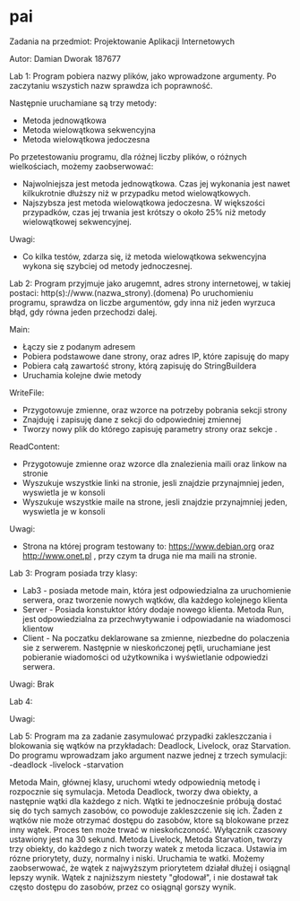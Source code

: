 # pai
Zadania na przedmiot: Projektowanie Aplikacji Internetowych

Autor:
Damian Dworak
187677

Lab 1:
Program pobiera nazwy plików, jako wprowadzone argumenty. 
Po zaczytaniu wszystich nazw sprawdza ich poprawność.

Następnie uruchamiane są trzy metody:
- Metoda jednowątkowa
- Metoda wielowątkowa sekwencyjna
- Metoda wielowątkowa jedoczesna

Po przetestowaniu programu, dla różnej liczby plików, o różnych wielkościach, możemy zaobserwować:
- Najwolniejsza jest metoda jednowątkowa. Czas jej wykonania jest nawet kilkukrotnie dłuższy niż w przypadku metod wielowątkowych.
- Najszybsza jest metoda wielowątkowa jedoczesna. W większości przypadków, czas jej trwania jest krótszy o około 25% niż metody wielowątkowej sekwencyjnej.

Uwagi:
- Co kilka testów, zdarza się, iż metoda wielowątkowa sekwencyjna wykona się szybciej od metody jednoczesnej.

Lab 2:
Program przyjmuje jako arugemnt, adres strony internetowej, w takiej postaci: http(s)://www.(nazwa_strony).(domena)
Po uruchomieniu programu, sprawdza on liczbe argumentów, gdy inna niż jeden wyrzuca błąd, gdy równa jeden przechodzi dalej.

Main:
- Łączy sie z podanym adresem
- Pobiera podstawowe dane strony, oraz adres IP, które zapisuję do mapy
- Pobiera całą zawartość strony, którą zapisuję do StringBuildera
- Uruchamia kolejne dwie metody

WriteFile:
- Przygotowuje zmienne, oraz wzorce na potrzeby pobrania sekcji <head> strony
- Znajduję i zapisuję dane z sekcji <head> do odpowiedniej zmiennej
- Tworzy nowy plik do którego zapisuję parametry strony oraz sekcje <head>.

ReadContent:
- Przygotowuje zmienne oraz wzorce dla znalezienia maili oraz linkow na stronie
- Wyszukuje wszystkie linki na stronie, jesli znajdzie przynajmniej jeden, wyswietla je w konsoli
- Wyszukuje wszystkie maile na strone, jesli znajdzie przynajmniej jeden, wyswietla je w konsoli

Uwagi:
- Strona na której program testowany to: https://www.debian.org oraz http://www.onet.pl , przy czym ta druga nie ma maili na stronie.

Lab 3:
Program posiada trzy klasy:
- Lab3 - posiada metode main, która jest odpowiedzialna za uruchomienie serwera, oraz tworzenie nowych wątków, dla każdego kolejnego klienta
- Server - Posiada konstuktor który dodaje nowego klienta. Metoda Run, jest odpowiedzialna za przechwytywanie i odpowiadanie na wiadomosci klientow
- Client - Na poczatku deklarowane sa zmienne, niezbedne do polaczenia sie z serwerem. Następnie w nieskończonej pętli, uruchamiane jest pobieranie wiadomości od użytkownika i wyświetlanie odpowiedzi serwera.

Uwagi:
Brak

Lab 4:

Uwagi:

Lab 5:
Program ma za zadanie zasymulować przypadki zakleszczania i blokowania się wątków na przykładach: Deadlock, Livelock, oraz Starvation.
Do programu wprowadzam jako argument nazwe jednej z trzech symulacji:
-deadlock
-livelock
-starvation

Metoda Main, głównej klasy, uruchomi wtedy odpowiednią metodę i rozpocznie się symulacja.
Metoda Deadlock, tworzy dwa obiekty, a następnie wątki dla każdego z nich. Wątki te jednocześnie próbują dostać się do tych samych zasobów, co powoduje zakleszczenie się ich. Żaden z wątków nie może otrzymać dostępu do zasobów, ktore są blokowane przez inny wątek. Proces ten może trwać w nieskończoność. Wyłącznik czasowy ustawiony jest na 30 sekund.
Metoda Livelock,
Metoda Starvation, tworzy trzy obiekty, do każdego z nich tworzy watek z metoda liczaca. Ustawia im rózne priorytety, duzy, normalny i niski. Uruchamia te watki. Możemy zaobserwować, że wątek z najwyższym priorytetem działał dłużej i osiągnąl lepszy wynik. Wątek z najniższym niestety "głodował", i nie dostawał tak często dostępu do zasobów, przez co osiągnąl gorszy wynik.